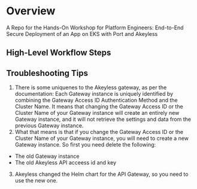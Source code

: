 # Overview
A Repo for the Hands-On Workshop for Platform Engineers: End-to-End Secure Deployment of an App on EKS with Port and Akeyless

## High-Level Workflow Steps



## Troubleshooting Tips

1. There is some uniquenes to the Akeyless gateway, as per the documentation: Each Gateway instance is uniquely identified by combining the Gateway Access ID Authentication Method and the Cluster Name. It means that changing the Gateway Access ID or the Cluster Name of your Gateway instance will create an entirely new Gateway instance, and it will not retrieve the settings and data from the previous Gateway instance.
2. What that means is that if you change the Gateway Access ID or the Cluster Name of your Gateway instance, you will need to create a new Gateway instance. So first you need delete the following:
  - The old Gateway instance
  - The old Akeyless API acceess id and key
3. Akeyless changed the Helm chart for the API Gateway, so you need to use the new one.
